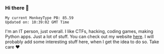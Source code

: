 ### Hi there 👋
<!-- PB START -->
```
My current MonkeyType PB: 85.59
Updated on: 10:39:02 GMT Time
```
<!-- PB END -->
I'm an IT person, just overall. I like CTFs, hacking, coding games, making Python apps. Just a lot of stuff.
You can check out my website [here](https://skill3472.github.io/).
I will probably add some interesting stuff here, when I get the idea to do so. Take care ❤️
